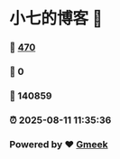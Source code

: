 # 小七的博客 :link:  
### :page_facing_up: [470](/tag.html) 
### :speech_balloon: 0 
### :hibiscus: 140859 
### :alarm_clock: 2025-08-11 11:35:36 
### Powered by :heart: [Gmeek](https://github.com/Meekdai/Gmeek)
